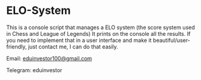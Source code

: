 # ELO-System

This is a console script that manages a ELO system (the score system used in Chess and League of Legends)
It prints on the console all the results. If you need to implement that in a user interface and make it beautiful/user-friendly, just contact me, I can do that easily.

Email: eduinvestor100@gmail.com 

Telegram: eduinvestor
